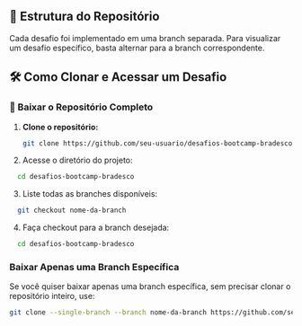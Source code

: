 ## 📂 Estrutura do Repositório  

Cada desafio foi implementado em uma branch separada. Para visualizar um desafio específico, basta alternar para a branch correspondente.

## 🛠 Como Clonar e Acessar um Desafio  

### 🔹 Baixar o Repositório Completo  

1. **Clone o repositório:**  
   ```bash
   git clone https://github.com/seu-usuario/desafios-bootcamp-bradesco.git

2. Acesse o diretório do projeto:
```bash
  cd desafios-bootcamp-bradesco
```

3. Liste todas as branches disponíveis:
```bash
  git checkout nome-da-branch
```
4. Faça checkout para a branch desejada:
```bash
  cd desafios-bootcamp-bradesco
```


### Baixar Apenas uma Branch Específica
Se você quiser baixar apenas uma branch específica, sem precisar clonar o repositório inteiro, use:
```bash
git clone --single-branch --branch nome-da-branch https://github.com/seu-usuario/desafios-bootcamp-bradesco.git


